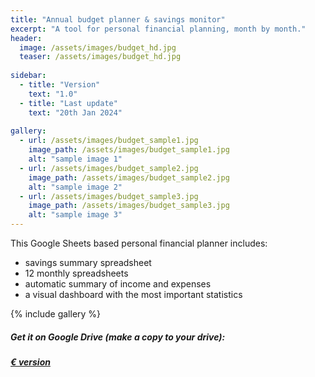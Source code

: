 ```yaml
---
title: "Annual budget planner & savings monitor"
excerpt: "A tool for personal financial planning, month by month."
header:
  image: /assets/images/budget_hd.jpg
  teaser: /assets/images/budget_hd.jpg
  
sidebar:
  - title: "Version"
    text: "1.0"
  - title: "Last update"
    text: "20th Jan 2024"
    
gallery:
  - url: /assets/images/budget_sample1.jpg
    image_path: /assets/images/budget_sample1.jpg
    alt: "sample image 1"
  - url: /assets/images/budget_sample2.jpg
    image_path: /assets/images/budget_sample2.jpg
    alt: "sample image 2"
  - url: /assets/images/budget_sample3.jpg
    image_path: /assets/images/budget_sample3.jpg
    alt: "sample image 3"
---
```


This Google Sheets based personal financial planner includes:
- savings summary spreadsheet
- 12 monthly spreadsheets
- automatic summary of income and expenses
- a visual dashboard with the most important statistics

{% include gallery %}

##### Get it on Google Drive (make a copy to your drive):
##### [€ version](https://docs.google.com/spreadsheets/d/1BCCdxbnHGJxocIMihXpSffLK9EsB089xLx2G3T2aHOY/edit?usp=sharing)

